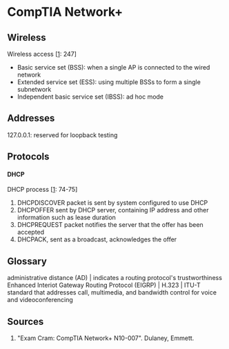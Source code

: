 # CompTIA Network+
## Wireless
Wireless access [[1](#sources): 247]
- Basic service set (BSS): when a single AP is connected to the wired network
- Extended service set (ESS): using multiple BSSs to form a single subnetwork
- Independent basic service set (IBSS): ad hoc mode
## Addresses
127.0.0.1: reserved for loopback testing
## Protocols
#### DHCP
DHCP process [[1](#sources): 74-75]
1. DHCPDISCOVER packet is sent by system configured to use DHCP
2. DHCPOFFER sent by DHCP server, containing IP address and other information such as lease duration
3. DHCPREQUEST packet notifies the server that the offer has been accepted
4. DHCPACK, sent as a broadcast, acknowledges the offer
## Glossary
administrative distance (AD) | indicates a routing protocol's trustworthiness
Enhanced Interiot Gateway Routing Protocol (EIGRP) | 
H.323  | ITU-T standard that addresses call, multimedia, and bandwidth control for voice and videoconferencing
## Sources
1. "Exam Cram: CompTIA Network+ N10-007". Dulaney, Emmett.
